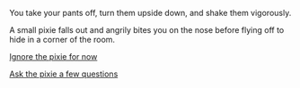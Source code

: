 You take your pants off, turn them upside down, and shake them vigorously.

A small pixie falls out and angrily bites you on the nose before flying off to hide in a corner of the room.

[Ignore the pixie for now](../marshmallow.md)

[Ask the pixie a few questions](../interrogate-pixie/interrogate-pixie.md)